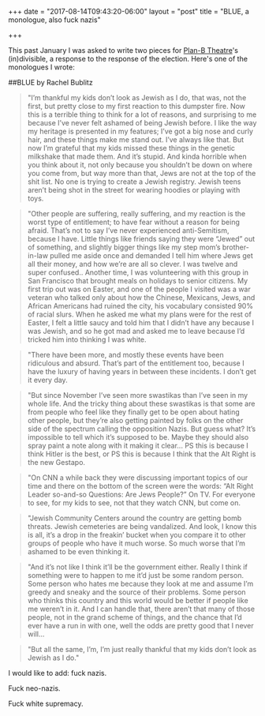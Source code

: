 +++
date = "2017-08-14T09:43:20-06:00"
layout = "post"
title = "BLUE, a monologue, also fuck nazis"

+++

This past January I was asked to write two pieces for [Plan-B Theatre](http://planbtheatre.org/)'s (in)divisible, a response to the response of the election. Here's one of the monologues I wrote:

##BLUE by Rachel Bublitz

>"I’m thankful my kids don’t look as Jewish as I do, that was, not the first, but pretty close to my first reaction to this dumpster fire. Now this is a terrible thing to think for a lot of reasons, and surprising to me because I’ve never felt ashamed of being Jewish before. I like the way my heritage is presented in my features; I’ve got a big nose and curly hair, and these things make me stand out. I’ve always like that. But now I’m grateful that my kids missed these things in the genetic milkshake that made them. And it’s stupid. And kinda horrible when you think about it, not only because you shouldn’t be down on where you come from, but way more than that, Jews are not at the top of the shit list. No one is trying to create a Jewish registry. Jewish teens aren’t being shot in the street for wearing hoodies or playing with toys.

>"Other people are suffering, really suffering, and my reaction is the worst type of entitlement; to have fear without a reason for being afraid. That’s not to say I’ve never experienced anti-Semitism, because I have. Little things like friends saying they were “Jewed” out of something, and slightly bigger things like my step mom’s brother-in-law pulled me aside once and demanded I tell him where Jews get all their money, and how we’re are all so clever. I was twelve and super confused.. Another time, I was volunteering with this group in San Francisco that brought meals on holidays to senior citizens. My first trip out was on Easter, and one of the people I visited was a war veteran who talked only about how the Chinese, Mexicans, Jews, and African Americans had ruined the city, his vocabulary consisted 90% of racial slurs. When he asked me what my plans were for the rest of Easter, I felt a little saucy and told him that I didn’t have any because I was Jewish, and so he got mad and asked me to leave because I’d tricked him into thinking I was white.

>"There have been more, and mostly these events have been ridiculous and absurd. That’s part of the entitlement too, because I have the luxury of having years in between these incidents. I don’t get it every day.

>"But since November I’ve seen more swastikas than I’ve seen in my whole life. And the tricky thing about these swastikas is that some are from people who feel like they finally get to be open about hating other people, but they’re also getting painted by folks on the other side of the spectrum calling the opposition Nazis. But guess what? It’s impossible to tell which it’s supposed to be. Maybe they should also spray paint a note along with it making it clear... PS this is because I think Hitler is the best, or PS this is because I think that the Alt Right is the new Gestapo. 

>"On CNN a while back they were discussing important topics of our time and there on the bottom of the screen were the words: “Alt Right Leader so-and-so Questions: Are Jews People?” On TV. For everyone to see, for my kids to see, not that they watch CNN, but come on.

>"Jewish Community Centers around the country are getting bomb threats. Jewish cemeteries are being vandalized. And look, I know this is all, it’s a drop in the freakin’ bucket when you compare it to other groups of people who have it much worse. So much worse that I’m ashamed to be even thinking it. 

>"And it’s not like I think it’ll be the government either. Really I think if something were to happen to me it’d just be some random person. Some person who hates me because they look at me and assume I’m greedy and sneaky and the source of their problems. Some person who thinks this country and this world would be better if people like me weren’t in it. And I can handle that, there aren’t that many of those people, not in the grand scheme of things, and the chance that I’d ever have a run in with one, well the odds are pretty good that I never will... 

>"But all the same, I’m, I’m just really thankful that my kids don’t look as Jewish as I do."

I would like to add: fuck nazis.

Fuck neo-nazis.

Fuck white supremacy. 